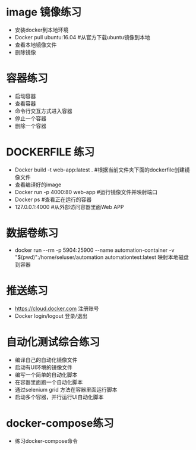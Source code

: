 # image 镜像练习
- 安装docker到本地环境
- Docker pull ubuntu:16.04  #从官方下载ubuntu镜像到本地
- 查看本地镜像文件
- 删除镜像

# 容器练习
- 启动容器
- 查看容器
- 命令行交互方式进入容器
- 停止一个容器
- 删除一个容器

# DOCKERFILE 练习
- Docker build -t web-app:latest .   #根据当前文件夹下面的dockerfile创建镜像文件
- 查看编译好的image
- Docker run -p 4000:80 web-app      #运行镜像文件并映射端口
- Docker ps                                   #查看正在运行的容器
- 127.0.0.1:4000                          #从外部访问容器里面Web APP

# 数据卷练习
- docker run --rm -p 5904:25900 --name automation-container -v "$(pwd)":/home/seluser/automation automationtest:latest  映射本地磁盘到容器

# 推送练习
- https://cloud.docker.com 注册账号
- Docker login/logout 登录/退出

# 自动化测试综合练习
- 编译自己的自动化镜像文件
- 启动有UI环境的镜像文件
- 编写一个简单的自动化脚本
- 在容器里面跑一个自动化脚本
- 通过selenium grid 方法在容器里面运行脚本
- 启动多个容器，并行运行UI自动化脚本

# docker-compose练习
- 练习docker-compose命令
